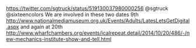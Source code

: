 https://twitter.com/sgtruck/status/519130037980000256 @sgtruck @sixteencolors We are involved in these two dates 9th http://www.nationalmediamuseum.org.uk/Events/Adults/LatesLetsGetDigital.aspx and again at 20th http://www.wharfchambers.org/events/icalrepeat.detail/2014/10/20/486/-/new-mechanics-institute-show-and-tell.html